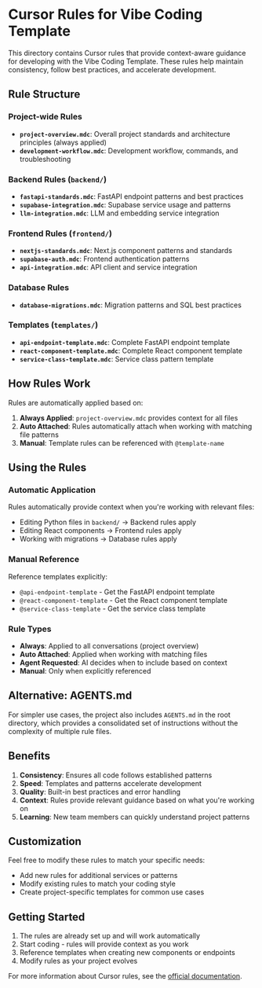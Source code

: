 # Cursor Rules for Vibe Coding Template

This directory contains Cursor rules that provide context-aware guidance for developing with the Vibe Coding Template. These rules help maintain consistency, follow best practices, and accelerate development.

## Rule Structure

### Project-wide Rules

- **`project-overview.mdc`**: Overall project standards and architecture principles (always applied)
- **`development-workflow.mdc`**: Development workflow, commands, and troubleshooting

### Backend Rules (`backend/`)

- **`fastapi-standards.mdc`**: FastAPI endpoint patterns and best practices
- **`supabase-integration.mdc`**: Supabase service usage and patterns
- **`llm-integration.mdc`**: LLM and embedding service integration

### Frontend Rules (`frontend/`)

- **`nextjs-standards.mdc`**: Next.js component patterns and standards
- **`supabase-auth.mdc`**: Frontend authentication patterns
- **`api-integration.mdc`**: API client and service integration

### Database Rules

- **`database-migrations.mdc`**: Migration patterns and SQL best practices

### Templates (`templates/`)

- **`api-endpoint-template.mdc`**: Complete FastAPI endpoint template
- **`react-component-template.mdc`**: Complete React component template
- **`service-class-template.mdc`**: Service class pattern template

## How Rules Work

Rules are automatically applied based on:

1. **Always Applied**: `project-overview.mdc` provides context for all files
2. **Auto Attached**: Rules automatically attach when working with matching file patterns
3. **Manual**: Template rules can be referenced with `@template-name`

## Using the Rules

### Automatic Application

Rules automatically provide context when you're working with relevant files:

- Editing Python files in `backend/` → Backend rules apply
- Editing React components → Frontend rules apply
- Working with migrations → Database rules apply

### Manual Reference

Reference templates explicitly:

- `@api-endpoint-template` - Get the FastAPI endpoint template
- `@react-component-template` - Get the React component template
- `@service-class-template` - Get the service class template

### Rule Types

- **Always**: Applied to all conversations (project overview)
- **Auto Attached**: Applied when working with matching files
- **Agent Requested**: AI decides when to include based on context
- **Manual**: Only when explicitly referenced

## Alternative: AGENTS.md

For simpler use cases, the project also includes `AGENTS.md` in the root directory, which provides a consolidated set of instructions without the complexity of multiple rule files.

## Benefits

1. **Consistency**: Ensures all code follows established patterns
2. **Speed**: Templates and patterns accelerate development
3. **Quality**: Built-in best practices and error handling
4. **Context**: Rules provide relevant guidance based on what you're working on
5. **Learning**: New team members can quickly understand project patterns

## Customization

Feel free to modify these rules to match your specific needs:

- Add new rules for additional services or patterns
- Modify existing rules to match your coding style
- Create project-specific templates for common use cases

## Getting Started

1. The rules are already set up and will work automatically
2. Start coding - rules will provide context as you work
3. Reference templates when creating new components or endpoints
4. Modify rules as your project evolves

For more information about Cursor rules, see the [official documentation](https://docs.cursor.com/en/context/rules).
